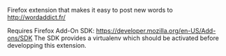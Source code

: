 Firefox extension that makes it easy to post new words to http://wordaddict.fr/

Requires Firefox Add-On SDK: https://developer.mozilla.org/en-US/Add-ons/SDK
The SDK provides a virtualenv which should be activated before developping this
extension.
